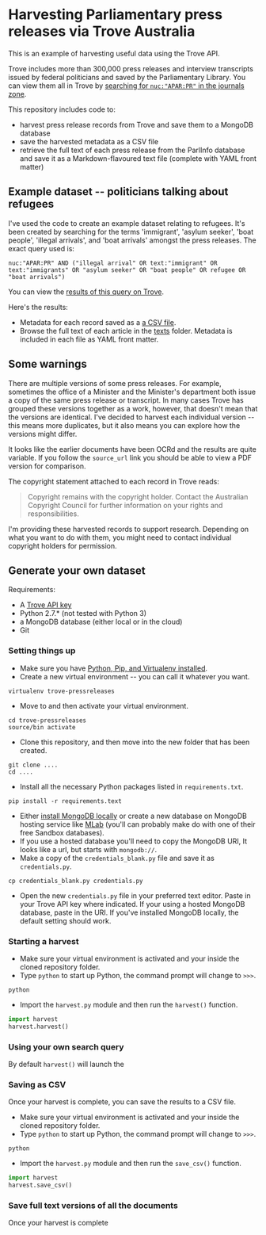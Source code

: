 # Harvesting Parliamentary press releases via Trove Australia

This is an example of harvesting useful data using the Trove API.

Trove includes more than 300,000 press releases and interview transcripts issued by federal politicians and saved by the Parliamentary Library. You can view them all in Trove by [searching for `nuc:"APAR:PR"` in the journals zone](http://trove.nla.gov.au/article/result?q=nuc%3A%22APAR%3APR%22).

This repository includes code to:

* harvest press release records from Trove and save them to a MongoDB database
* save the harvested metadata as a CSV file
* retrieve the full text of each press release from the ParlInfo database and save it as a Markdown-flavoured text file (complete with YAML front matter)

## Example dataset -- politicians talking about refugees

I've used the code to create an example dataset relating to refugees. It's been created by searching for the terms 'immigrant', 'asylum seeker', 'boat people', 'illegal arrivals', and 'boat arrivals' amongst the press releases. The exact query used is:

```
nuc:"APAR:PR" AND ("illegal arrival" OR text:"immigrant" OR text:"immigrants" OR "asylum seeker" OR "boat people" OR refugee OR "boat arrivals")
```

You can view the [results of this query on Trove](http://trove.nla.gov.au/article/result?q=nuc%3A%22APAR%3APR%22+AND+%28%22illegal+arrival%22+OR+text%3A%22immigrant%22+OR+text%3A%22immigrants%22+OR+%22asylum+seeker%22+OR+%22boat+people%22+OR+refugee+OR+%22boat+arrivals%22%29).

Here's the results:

* Metadata for each record saved as a [a CSV file](results-20171202.csv).
* Browse the full text of each article in the [texts](texts/) folder. Metadata is included in each file as YAML front matter.

## Some warnings

There are multiple versions of some press releases. For example, sometimes the office of a Minister and the Minister's department both issue a copy of the same press release or transcript. In many cases Trove has grouped these versions together as a work, however, that doesn't mean that the versions are identical. I've decided to harvest each individual version -- this means more duplicates, but it also means you can explore how the versions might differ.

It looks like the earlier documents have been OCRd and the results are quite variable. If you follow the `source_url` link you should be able to view a PDF version for comparison.

The copyright statement attached to each record in Trove reads:

> Copyright remains with the copyright holder. Contact the Australian Copyright Council for further information on your rights and responsibilities.

I'm providing these harvested records to support research. Depending on what you want to do with them, you might need to contact individual copyright holders for permission.

## Generate your own dataset

Requirements:

* A [Trove API key](http://help.nla.gov.au/trove/building-with-trove/api)
* Python 2.7.* (not tested with Python 3)
* a MongoDB database (either local or in the cloud)
* Git

### Setting things up

* Make sure you have [Python, Pip, and Virtualenv installed](http://timsherratt.org/digital-heritage-handbook/docs/python-pip-virtualenv/).
* Create a new virtual environment -- you can call it whatever you want.
``` shell
virtualenv trove-pressreleases
```
* Move to and then activate your virtual environment.
``` shell
cd trove-pressreleases
source/bin activate
```
* Clone this repository, and then move into the new folder that has been created.
``` shell
git clone ....
cd ....
```
* Install all the necessary Python packages listed in `requirements.txt`.
``` shell
pip install -r requirements.text
```
* Either [install MongoDB locally](https://docs.mongodb.com/manual/administration/install-community/) or create a new database on MongoDB hosting service like [MLab](https://mlab.com/) (you'll can probably make do with one of their free Sandbox databases).
* If you use a hosted database you'll need to copy the MongoDB URI, It looks like a url, but starts with `mongodb://`.
* Make a copy of the `credentials_blank.py` file and save it as `credentials.py`.
``` shell
cp credentials_blank.py credentials.py
```
* Open the new `credentials.py` file in your preferred text editor. Paste in your Trove API key where indicated. If your using a hosted MongoDB database, paste in the URI. If you've installed MongoDB locally, the default setting should work.

### Starting a harvest

* Make sure your virtual environment is activated and your inside the cloned repository folder.
* Type `python` to start up Python, the command prompt will change to `>>>`.
``` shell
python
```
* Import the `harvest.py` module and then run the `harvest()` function.
``` python
import harvest
harvest.harvest()
```

### Using your own search query

By default `harvest()` will launch the

### Saving as CSV

Once your harvest is complete, you can save the results to a CSV file.

* Make sure your virtual environment is activated and your inside the cloned repository folder.
* Type `python` to start up Python, the command prompt will change to `>>>`.
``` shell
python
```
* Import the `harvest.py` module and then run the `save_csv()` function.
``` python
import harvest
harvest.save_csv()
```

### Save full text versions of all the documents

Once your harvest is complete
